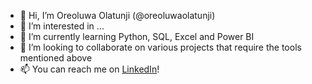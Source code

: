 - 👋 Hi, I’m Oreoluwa Olatunji (@oreoluwaolatunji)
- 👀 I’m interested in ...
- 🌱 I’m currently learning Python, SQL, Excel and Power BI
- 💞️ I’m looking to collaborate on various projects that require the tools mentioned above
- 📫 You can reach me on [LinkedIn](www.linkedin.com/in/oreoluwaolatunji24)!



<!---
oreoluwaolatunji/oreoluwaolatunji is a ✨ special ✨ repository because its `README.md` (this file) appears on your GitHub profile.
You can click the Preview link to take a look at your changes.
--->
